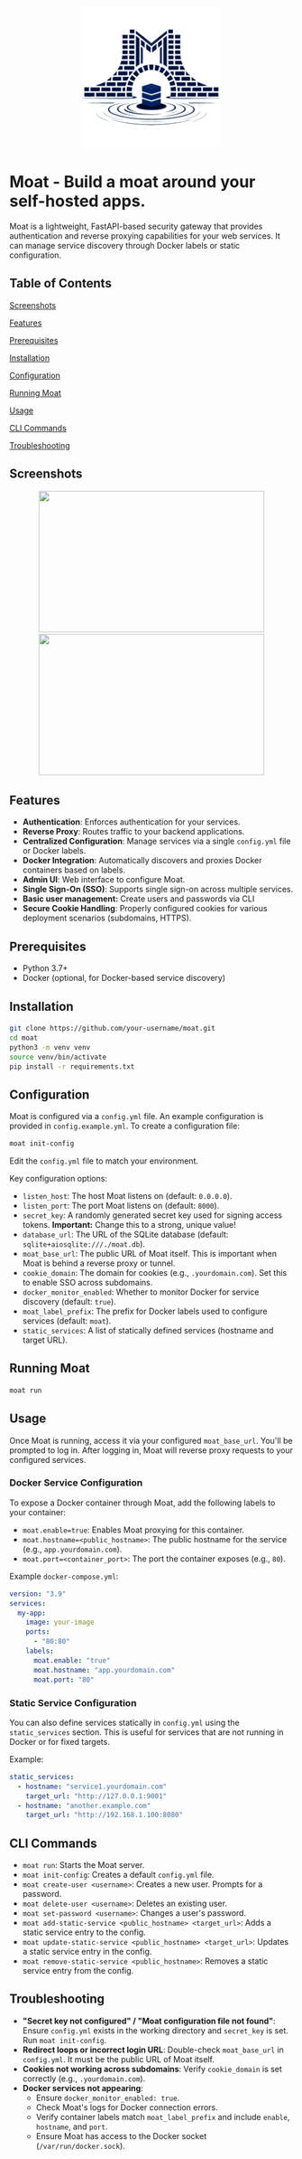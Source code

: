 <p align="center"><img src="assets\moat.png" height="250" width="250"/></p>

# Moat - Build a moat around your self-hosted apps.

Moat is a lightweight, FastAPI-based security gateway that provides authentication and reverse proxying capabilities for your web services. It can manage service discovery through Docker labels or static configuration.

## Table of Contents

[Screenshots](#screenshots)

[Features](#features)

[Prerequisites](#prerequisites)

[Installation](#installation)

[Configuration](#configuration)

[Running Moat](#running-moat)

[Usage](#usage)

[CLI Commands](#cli-commands)

[Troubleshooting](#troubleshooting)

## Screenshots
<div align="center">
<img src="https://github.com/user-attachments/assets/917da6b1-d226-40cb-9f44-b551-625f362f547a/moat-login.png" width="400" height="250">
<img src="https://github.com/user-attachments/assets/917da6b1-d226-40cb-9f44-b551-625f362f547a/moat-admin.png" width="400" height="250">
</div>

## Features

*   **Authentication**: Enforces authentication for your services.
*   **Reverse Proxy**: Routes traffic to your backend applications.
*   **Centralized Configuration**: Manage services via a single `config.yml` file or Docker labels.
*   **Docker Integration**: Automatically discovers and proxies Docker containers based on labels.
*   **Admin UI**: Web interface to configure Moat.
*   **Single Sign-On (SSO)**: Supports single sign-on across multiple services.
*   **Basic user management:** Create users and passwords via CLI
*   **Secure Cookie Handling**: Properly configured cookies for various deployment scenarios (subdomains, HTTPS).

## Prerequisites

*   Python 3.7+
*   Docker (optional, for Docker-based service discovery)

## Installation

```bash
git clone https://github.com/your-username/moat.git
cd moat
python3 -m venv venv
source venv/bin/activate
pip install -r requirements.txt
```

## Configuration

Moat is configured via a `config.yml` file. An example configuration is provided in `config.example.yml`. To create a configuration file:

```bash
moat init-config
```

Edit the `config.yml` file to match your environment.

Key configuration options:

*   `listen_host`: The host Moat listens on (default: `0.0.0.0`).
*   `listen_port`: The port Moat listens on (default: `8000`).
*   `secret_key`: A randomly generated secret key used for signing access tokens.  **Important:** Change this to a strong, unique value!
*   `database_url`: The URL of the SQLite database (default: `sqlite+aiosqlite:///./moat.db`).
*   `moat_base_url`: The public URL of Moat itself. This is important when Moat is behind a reverse proxy or tunnel.
*   `cookie_domain`:  The domain for cookies (e.g., `.yourdomain.com`).  Set this to enable SSO across subdomains.
*   `docker_monitor_enabled`: Whether to monitor Docker for service discovery (default: `true`).
*   `moat_label_prefix`: The prefix for Docker labels used to configure services (default: `moat`).
*   `static_services`: A list of statically defined services (hostname and target URL).

## Running Moat

```bash
moat run
```

## Usage

Once Moat is running, access it via your configured `moat_base_url`.  You'll be prompted to log in.  After logging in, Moat will reverse proxy requests to your configured services.

### Docker Service Configuration

To expose a Docker container through Moat, add the following labels to your container:

*   `moat.enable=true`:  Enables Moat proxying for this container.
*   `moat.hostname=<public_hostname>`:  The public hostname for the service (e.g., `app.yourdomain.com`).
*   `moat.port=<container_port>`:  The port the container exposes (e.g., `80`).

Example `docker-compose.yml`:

```yaml
version: "3.9"
services:
  my-app:
    image: your-image
    ports:
      - "80:80"
    labels:
      moat.enable: "true"
      moat.hostname: "app.yourdomain.com"
      moat.port: "80"
```

### Static Service Configuration

You can also define services statically in `config.yml` using the `static_services` section. This is useful for services that are not running in Docker or for fixed targets.

Example:

```yaml
static_services:
  - hostname: "service1.yourdomain.com"
    target_url: "http://127.0.0.1:9001"
  - hostname: "another.example.com"
    target_url: "http://192.168.1.100:8080"
```

## CLI Commands

*   `moat run`: Starts the Moat server.
*   `moat init-config`: Creates a default `config.yml` file.
*   `moat create-user <username>`: Creates a new user. Prompts for a password.
*   `moat delete-user <username>`: Deletes an existing user.
*   `moat set-password <username>`: Changes a user's password.
*   `moat add-static-service <public_hostname> <target_url>`: Adds a static service entry to the config.
*   `moat update-static-service <public_hostname> <target_url>`: Updates a static service entry in the config.
*   `moat remove-static-service <public_hostname>`: Removes a static service entry from the config.

## Troubleshooting

* **"Secret key not configured" / "Moat configuration file not found"**: Ensure `config.yml` exists in the working directory and `secret_key` is set. Run `moat init-config`.
* **Redirect loops or incorrect login URL**: Double-check `moat_base_url` in `config.yml`. It must be the public URL of Moat itself.
* **Cookies not working across subdomains**: Verify `cookie_domain` is set correctly (e.g., `.yourdomain.com`).
* **Docker services not appearing**:
   * Ensure `docker_monitor_enabled: true`.
   * Check Moat's logs for Docker connection errors.
   * Verify container labels match `moat_label_prefix` and include `enable`, `hostname`, and `port`.
   * Ensure Moat has access to the Docker socket (`/var/run/docker.sock`).